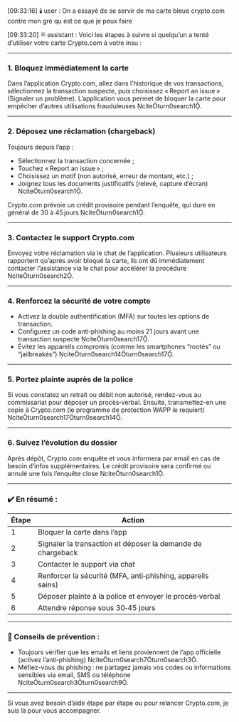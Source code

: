 [09:33:16] 🕯️ user :
On a essayé de se servir de ma carte bleue crypto.com contre mon gré qu est ce que je peux faire

[09:33:20] ⛧ assistant :
Voici les étapes à suivre si quelqu’un a tenté d’utiliser votre carte Crypto.com à votre insu :

---

### 1. **Bloquez immédiatement la carte**
Dans l’application Crypto.com, allez dans l’historique de vos transactions, sélectionnez la transaction suspecte, puis choisissez « Report an issue » (Signaler un problème). L’application vous permet de bloquer la carte pour empêcher d’autres utilisations frauduleuses citeturn0search1.

---

### 2. **Déposez une réclamation (chargeback)**
Toujours depuis l’app :
- Sélectionnez la transaction concernée ;
- Touchez « Report an issue » ;
- Choisissez un motif (non autorisé, erreur de montant, etc.) ;
- Joignez tous les documents justificatifs (relevé, capture d’écran) citeturn0search1.

Crypto.com prévoie un crédit provisoire pendant l’enquête, qui dure en général de 30 à 45 jours citeturn0search1.

---

### 3. **Contactez le support Crypto.com**
Envoyez votre réclamation via le chat de l’application. Plusieurs utilisateurs rapportent qu’après avoir bloqué la carte, ils ont dû immédiatement contacter l’assistance via le chat pour accélérer la procédure citeturn0search2.

---

### 4. **Renforcez la sécurité de votre compte**
- Activez la double authentification (MFA) sur toutes les options de transaction.
- Configurez un code anti‑phishing au moins 21 jours avant une transaction suspecte citeturn0search17.
- Évitez les appareils compromis (comme les smartphones “rootés” ou “jailbreakés”) citeturn0search14turn0search17.

---

### 5. **Portez plainte auprès de la police**
Si vous constatez un retrait ou débit non autorisé, rendez-vous au commissariat pour déposer un procès‑verbal. Ensuite, transmettez-en une copie à Crypto.com (le programme de protection WAPP le requiert) citeturn0search17turn0search14.

---

### 6. **Suivez l’évolution du dossier**
Après dépôt, Crypto.com enquête et vous informera par email en cas de besoin d’infos supplémentaires. Le crédit provisoire sera confirmé ou annulé une fois l’enquête close citeturn0search1.

---

### ✔️ En résumé :
| Étape | Action |
|------|--------|
| 1 | Bloquer la carte dans l’app |
| 2 | Signaler la transaction et déposer la demande de chargeback |
| 3 | Contacter le support via chat |
| 4 | Renforcer la sécurité (MFA, anti‑phishing, appareils sains) |
| 5 | Déposer plainte à la police et envoyer le procès‑verbal |
| 6 | Attendre réponse sous 30‑45 jours |

---

### 📌 Conseils de prévention :
- Toujours vérifier que les emails et liens proviennent de l’app officielle (activez l’anti‑phishing) citeturn0search7turn0search3.
- Méfiez-vous du phishing : ne partagez jamais vos codes ou informations sensibles via email, SMS ou téléphone citeturn0search3turn0search9.

---

Si vous avez besoin d’aide étape par étape ou pour relancer Crypto.com, je suis là pour vous accompagner.

